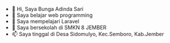 - 👋 Hi, Saya Bunga Adinda Sari
- 👀 Saya belajar web programming
- 🌱 Saya mempelajari Laravel
- 💞️ Saya bersekolah di SMKN 8 JEMBER
- 📫 Saya tinggal di Desa Sidomulyo, Kec.Semboro, Kab.Jember
